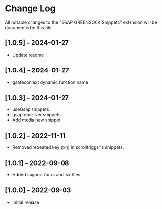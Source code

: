 # Change Log

All notable changes to the "GSAP GREENSOCK Snippets" extension will be documented in this file.

## [1.0.5] - 2024-01-27

- Update readme

## [1.0.4] - 2024-01-27

- gsafecontext dynamic function name

## [1.0.3] - 2024-01-27

- useGsap snippets
- gsap observer snippets
- Add media new snippet

## [1.0.2] - 2022-11-11

- Removed repeated key (pin) in scrolltrigger's snippets.

## [1.0.1] - 2022-09-08

- Added support for ts and tsx files.

## [1.0.0] - 2022-09-03

- Initial release
